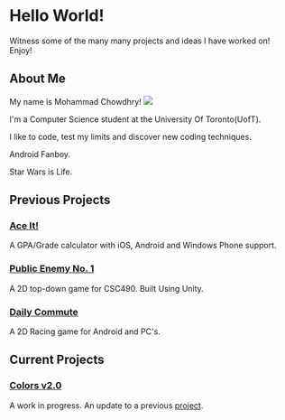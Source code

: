 # Hello World!

Witness some of the many many projects and ideas I have worked on! Enjoy!

## About Me

My name is Mohammad Chowdhry! ![](https://scontent-lga3-1.xx.fbcdn.net/v/t31.0-8/1496061_10202850770969724_273954548_o.jpg?oh=d9bf99efcbc1a945cacd4089fec2e57e&oe=5ABE596F)

I'm a Computer Science student at the University Of Toronto(UofT). 

I like to code, test my limits and discover new coding techniques. 

Android Fanboy. 

Star Wars is Life. 


## Previous Projects

### [Ace It!](ace_it.md)

A GPA/Grade calculator with iOS, Android and Windows Phone support.

### [Public Enemy No. 1](public_enemy.md)

A 2D top-down game for CSC490. Built Using Unity. 

### [Daily Commute](daily_commute.md)

A 2D Racing game for Android and PC's.

## Current Projects

### [Colors v2.0](https://github.com/iqtedar123/Colors-2.0)

A work in progress. An update to a previous [project](https://github.com/iqtedar123/Whats-the-color).